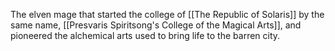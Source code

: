 The elven mage that started the college of [[The Republic of Solaris]] by the same name, [[Presvaris Spiritsong's College of the Magical Arts]], and pioneered the alchemical arts used to bring life to the barren city.